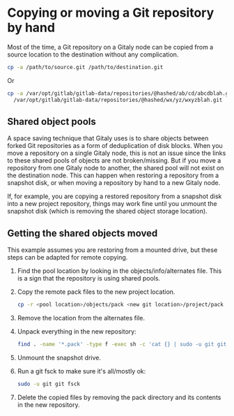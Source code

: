 # Copying or moving a Git repository by hand

Most of the time, a Git repository on a Gitaly node can be copied from
a source location to the destination without any complication.

```bash
cp -a /path/to/source.git /path/to/destination.git
```

Or

```bash
cp -a /var/opt/gitlab/gitlab-data/repositories/@hashed/ab/cd/abcdblah.git \
  /var/opt/gitlab/gitlab-data/repositories/@hashed/wx/yz/wxyzblah.git
```

## Shared object pools

A space saving technique that Gitaly uses is to share objects between forked
Git repositories as a form of deduplication of disk blocks. When you move a
repository on a single Gitaly node, this is not an issue since the links to
these shared pools of objects are not broken/missing. But if you move a
repository from one Gitaly node to another, the shared pool will not exist on
the destination node. This can happen when restoring a repository from a
snapshot disk, or when moving a repository by hand to a new Gitaly node.

If, for example, you are copying a restored repository from a snapshot disk
into a new project repository, things may work fine until you unmount the
snapshot disk (which is removing the shared object storage location).

## Getting the shared objects moved

This example assumes you are restoring from a mounted drive, but these steps
can be adapted for remote copying.

1. Find the pool location by looking in the objects/info/alternates file. This is a sign that the repository is using shared pools.
2. Copy the remote pack files to the new project location.

   ```bash
   cp -r <pool location>/objects/pack <new git location>/project/pack
   ```

3. Remove the location from the alternates file.
4. Unpack everything in the new repository:

   ```bash
   find . -name '*.pack' -type f -exec sh -c 'cat {} | sudo -u git git unpack-objects' \;
   ```

5. Unmount the snapshot drive.
6. Run a git fsck to make sure it's all/mostly ok:

   ```bash
   sudo -u git git fsck
   ```

7. Delete the copied files by removing the pack directory and its contents in the new repository.

